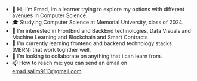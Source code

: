 - 👋 Hi, I’m Emad, Im a learner trying to explore my options with different avenues in Computer Science.
- 🎓 Studying Computer Science at Memorial University, class of 2024.
- 👀 I’m interested in FrontEnd and BackEnd technologies, Data Visuals and Machine Learning and Blockchain and Smart Contracts
- 🌱 I’m currently learning frontend and backend technology stacks (MERN) that work toghther well.
- 💞️ I’m looking to collaborate on anything that i can learn from.
- 📫 How to reach me: you can send an email on emad.salim9113@gmail.com


<!---
kxxjxxl/kxxjxxl is a ✨ special ✨ repository because its `README.md` (this file) appears on your GitHub profile.
You can click the Preview link to take a look at your changes.
--->
